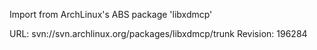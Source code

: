 Import from ArchLinux's ABS package 'libxdmcp'

URL: svn://svn.archlinux.org/packages/libxdmcp/trunk
Revision: 196284
